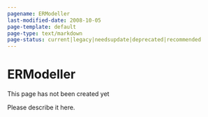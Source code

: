 ```yaml
---
pagename: ERModeller
last-modified-date: 2008-10-05
page-template: default
page-type: text/markdown
page-status: current|legacy|needsupdate|deprecated|recommended
---
```

ERModeller
==========

This page has not been created yet

Please describe it here.
